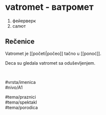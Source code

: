 # vatromet - ватромет

1. фейерверк  
2. салют

## Rečenice

Vatromet je [[početi|počeo]] tačno u [[ponoć]].

Deca su gledala vatromet sa oduševljenjem.

<br>

#vrsta/imenica  
#nivo/A1  

#tema/praznici  
#tema/spektakl  
#tema/porodica
